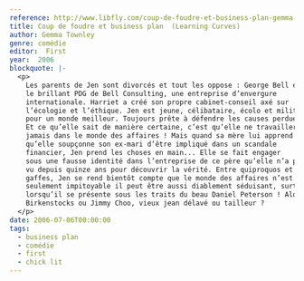 ```yaml
---
reference: http://www.libfly.com/coup-de-foudre-et-business-plan-gemma-townley-anath-riveline-livre-910924.html
title: Coup de foudre et business plan  (Learning Curves)
author: Gemma Townley
genre: comédie
editor:  First
year:  2006
blockquote: |-
  <p>
    Les parents de Jen sont divorcés et tout les oppose : George Bell est
    le brillant PDG de Bell Consulting, une entreprise d’envergure
    internationale. Harriet a créé son propre cabinet-conseil axé sur
    l’écologie et l’éthique. Jen est jeune, célibataire, écolo et milite
    pour un monde meilleur. Toujours prête à défendre les causes perdues !
    Et ce qu’elle sait de manière certaine, c’est qu’elle ne travaillera
    jamais dans le monde des affaires ! Mais quand sa mère lui apprend
    qu’elle soupçonne son ex-mari d’être impliqué dans un scandale
    financier, Jen prend les choses en main... Elle se fait engager
    sous une fausse identité dans l’entreprise de ce père qu’elle n’a pas
    vu depuis quinze ans pour découvrir la vérité. Entre quiproquos et
    gaffes, Jen se rend bientôt compte que le monde des affaires n’est pas
    seulement impitoyable il peut être aussi diablement séduisant, surtout
    lorsqu’il se présente sous les traits du beau Daniel Peterson ! Alors,
    Birkenstocks ou Jimmy Choo, vieux jean délavé ou tailleur ?
  </p>
date: 2006-07-06T00:00:00
tags:
  - business plan
  - comédie
  - first
  - chick lit
---
```

